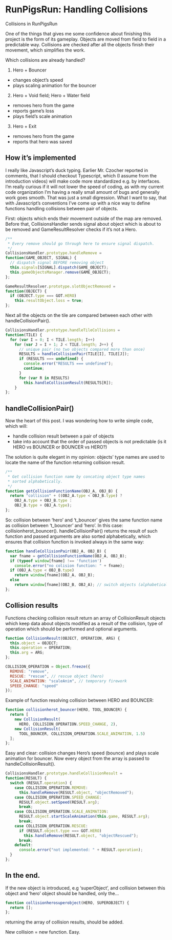 # RunPigsRun: Handling Collisions

Collisions in RunPigsRun

One of the things that gives me some confidence about finishing this project is the form of its gameplay. Objects are moved from field to field in a predictable way. Collisions are checked after all the objects finish their movement, which simplifies the work.

Which collisions are already handled?


1. Hero + Bouncer
  - changes object’s speed
  - plays scaling animation for the bouncer
2. Hero + Void field; Hero + Water field
  - removes hero from the game
  - reports game’s loss
  - plays field’s scale animation
3. Hero + Exit
  - removes hero from the game
  - reports that hero was saved

## How it’s implemented

I really like Javascript’s duck typing. Earlier Mr. Czocher reported in comments, that I should checkout Typescript, which (I assume from the introduction videos) will make code more standardized e.g. by interfaces. I’m really curious if it will not lower the speed of coding, as with my current code organization I’m having a really small amount of bugs and generally work goes smooth. That was just a small digression. What I want to say, that with Javascript’s conventions I’ve come up with a nice way to define functions handling collisions between pair of objects.

First: objects which ends their movement outside of the map are removed. Before that, CollisionsHandler sends signal about object which is about to be removed and GameResultResolver checks if it’s not a Hero. 

```js
/**
 * Every remove should go through here to ensure signal dispatch.
 */
CollisionsHandler.prototype.handleRemove = 
function(GAME_OBJECT, SIGNAL) {
  // dispatch signal BEFORE removing object
  this.signals[SIGNAL].dispatch(GAME_OBJECT);
  this.gameObjectsManager.remove(GAME_OBJECT);
};

GameResultResolver.prototype.slotObjectRemoved = 
function(OBJECT) {
  if (OBJECT.type === GOT.HERO)
    this.resultObject.loss = true;
};
```

Next all the objects on the tile are compared between each other with handleCollisionPair().

```js
CollisionsHandler.prototype.handleTileCollisions = 
function(TILE) {
  for (var I = 0; I < TILE.length; I++)
    for (var J = I + 1; J < TILE.length; J++) {
      // unique pair (no two objects compared more than once)
      RESULTS = handleCollisionPair(TILE[I], TILE[J]);
      if (RESULTS === undefined) {
        console.error("RESULTS === undefined");
        continue;
      }
      for (var R in RESULTS)
        this.handleCollisionResult(RESULTS[R]);
    }
};
```

## handleCollisionPair()

Now the heart of this post. I was wondering how to write simple code, which will:

- handle collision result between a pair of objects
- take into account that the order of passed objects is not predictable (is it
  HERO vs BOUNCER or BOUNCER vs HERO?)

The solution is quite elegant in my opinion: objects’ type names are used to locate the name of the function returning collision result. 

```js
/**
 * Get collision function name by concating object type names 
 * sorted alphabetically.
 */
function getCollisionFunctionName(OBJ_A, OBJ_B) {
  return "collision" + ((OBJ_A.type < OBJ_B.type) ?
    OBJ_A.type + OBJ_B.type :
    OBJ_B.type + OBJ_A.type);
};
```

So: collision between ‘hero’ and ‘t_bouncer’ gives the same function name as collision between ‘t_bouncer’ and ‘hero’. In this case: collisionherot_bouncer(). handleCollisionPair() returns the result of such function and passed arguments are also sorted alphabetically, which ensures that collision function is invoked always in the same way: 

```js
function handleCollisionPair(OBJ_A, OBJ_B) {
  var fname = getCollisionFunctionName(OBJ_A, OBJ_B);
  if (typeof window[fname] !== 'function')
    console.error("no colision function: " + fname);
  if (OBJ_A.type < OBJ_B.type)
    return window[fname](OBJ_A, OBJ_B);
  else
    return window[fname](OBJ_B, OBJ_A); // switch objects (alphabetical order)
};
```

## Collision results

Functions checking collision result return an array of CollisionResult objects which keep data about objects modified as a result of the collision, type of operation which should be performed and optional arguments. 

```js
function CollisionResult(OBJECT, OPERATION, ARG) {
  this.object = OBJECT;
  this.operation = OPERATION;
  this.arg = ARG;
};

COLLISION_OPERATION = Object.freeze({
  REMOVE: "remove",
  RESCUE: "rescue", // rescue object (hero)
  SCALE_ANIMATION: "scaleAnim", // temporary firework
  SPEED_CHANGE: "speed"
});
```

Example of function resolving collision between HERO and BOUNCER: 

```js
function collisionherot_bouncer(HERO, TOOL_BOUNCER) {
  return [
    new CollisionResult(
      HERO, COLLISION_OPERATION.SPEED_CHANGE, 2),
    new CollisionResult(
      TOOL_BOUNCER, COLLISION_OPERATION.SCALE_ANIMATION, 1.5)
  ];
};
```

Easy and clear: collision changes Hero’s speed (bounce) and plays scale animation for bouncer. Now every object from the array is passed to handleCollisionResult(). 

```js
CollisionsHandler.prototype.handleCollisionResult = 
function(RESULT) {
  switch (RESULT.operation) {
    case COLLISION_OPERATION.REMOVE:
      this.handleRemove(RESULT.object, "objectRemoved");
    case COLLISION_OPERATION.SPEED_CHANGE:
      RESULT.object.setSpeed(RESULT.arg);
      break;
    case COLLISION_OPERATION.SCALE_ANIMATION:
      RESULT.object.startScaleAnimation(this.game, RESULT.arg);
      break;
    case COLLISION_OPERATION.RESCUE:
      if (RESULT.object.type === GOT.HERO)
        this.handleRemove(RESULT.object, "objectRescued");
      break;
    default:
      console.error("not implemented: " + RESULT.operation);
  }
};
```

## In the end.

If the new object is introduced, e.g ‘superObject’, and collision between this object and ‘hero’ object should be handled, only the… 

```js
function collisionherosuperobject(HERO, SUPEROBJECT) {
  return [];
};
```

 returning the array of collision results, should be added.

New collision = new function. Easy. 
